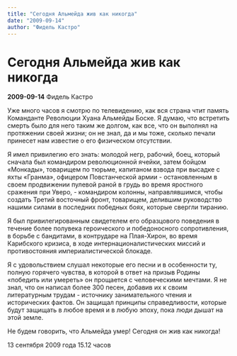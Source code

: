 ```yaml
---
title: "Сегодня Альмейда жив как никогда"
date: "2009-09-14"
author: "Фидель Кастро"
---
```


# Сегодня Альмейда жив как никогда

**2009-09-14** Фидель Кастро

Уже много часов я смотрю по телевидению, как вся страна чтит память Команданте Революции Хуана Альмейды Боске. Я думаю, что встретить смерть было для него таким же долгом, как все, что он выполнял на протяжении своей жизни; он не знал, да и мы тоже, сколько печали принесет нам известие о его физическом отсутствии.

Я имел привилегию его знать: молодой негр, рабочий, боец, который сначала был командиром революционной ячейки, затем бойцом «Монкады», товарищем по тюрьме, капитаном взвода при высадке с яхты «Гранма», офицером Повстанческой армии - остановленным в своем продвижении пулевой раной в грудь во время яростного сражения при Уверо, - командиром колонны, направлявшимся, чтобы создать Третий восточный фронт, товарищем, делившим руководство нашими силами в последних победных боях, которые свергли тиранию.

Я был привилегированным свидетелем его образцового поведения в течение более полувека героического и победоносного сопротивления, в борьбе с бандитами, в контрударе на Плая-Хирон, во время Карибского кризиса, в ходе интернационалистических миссий и противостояния империалистической блокаде.

Я с удовольствием слушал некоторые его песни и в особенности ту, полную горячего чувства, в которой в ответ на призыв Родины «победить или умереть» он прощается с человеческими мечтами. Я не знал, что он написал более 300 песен, добавив их к своим литературным трудам - источнику занимательного чтения и исторических фактов. Он защищал принципы справедливости, которые будут защищать в любое время и в любую эпоху, пока люди дышат на этой земле.

Не будем говорить, что Альмейда умер! Сегодня он жив как никогда!

13 сентября 2009 года 15.12 часов